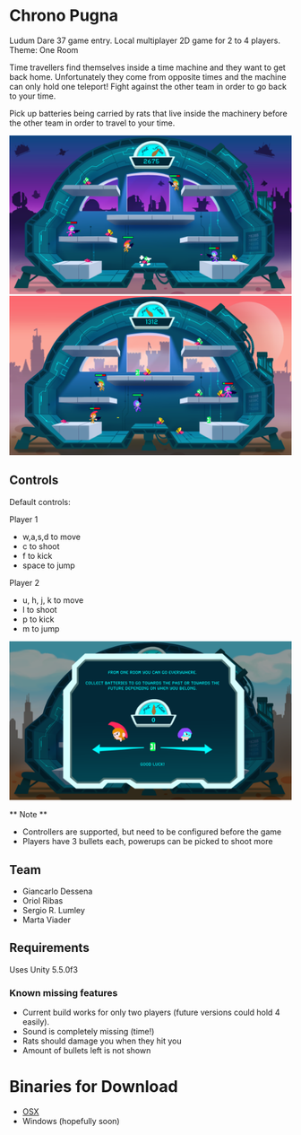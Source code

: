 # Chrono Pugna
Ludum Dare 37 game entry. Local multiplayer 2D game for 2 to 4 players.
Theme: One Room

Time travellers find themselves inside a time machine and they want to get back home. Unfortunately they come from opposite times and the machine can only hold one teleport! Fight against the other team in order to go back to your time.

Pick up batteries being carried by rats that live inside the machinery before the other team in order to travel to your time.

![game1](Screenshots/in_game_future.png "Traveling to the future")
![game2](Screenshots/in_game_past.png "Traveling to the past")

## Controls
Default controls:

Player 1
 - w,a,s,d to move
 - c to shoot
 - f to kick
 - space to jump

Player 2
 - u, h, j, k to move 
 - l to shoot
 - p to kick
 - m to jump

 ![tutorial](Screenshots/tutorial.png "Tutorial control")
 
** Note **
 - Controllers are supported, but need to be configured before the game
 - Players have 3 bullets each, powerups can be picked to shoot more

## Team
 - Giancarlo Dessena
 - Oriol Ribas
 - Sergio R. Lumley
 - Marta Viader

## Requirements
Uses Unity 5.5.0f3

### Known missing features
 - Current build works for only two players (future versions could hold 4 easily).
 - Sound is completely missing (time!)
 - Rats should damage you when they hit you
 - Amount of bullets left is not shown

  # Binaries for Download
 - [OSX](ReleaseVersion/pugna_1.0.0.zip)
 - Windows (hopefully soon)
